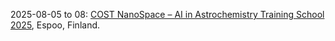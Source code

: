 2025-08-05 to 08: [COST NanoSpace – AI in Astrochemistry Training School 2025](https://ocamm.fi/event/cost-nanospace-ai-in-astrochemistry-training-school-2025/), Espoo, Finland.

